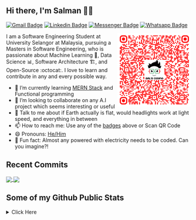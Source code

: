 ## Hi there, I'm Salman 👋🏼

[![Gmail Badge](https://img.shields.io/badge/-salscoding@gmail.com-c14438?style=flat&logo=Gmail&logoColor=white)](mailto:salscoding@gmail.com "Connect via Email")
[![Linkedin Badge](https://img.shields.io/badge/-salmanfrahman-0072b1?style=flat&logo=Linkedin&logoColor=white)](https://www.linkedin.com/in/salmanfrahman/ "Connect on LinkedIn")
[![Messenger Badge](https://img.shields.io/badge/-salmanfrahmanfb-0078FF?style=flat&logo=Messenger&logoColor=white)](https://m.me/salmanfrahmanfb "Connect on Messenger")
[![Whatsapp Badge](https://img.shields.io/badge/-Whatsapp-4AC959?style=flat&logo=whatsapp&logoColor=white)](https://api.whatsapp.com/send?phone=60183653080&text=Hi%20SalsCoding%2C%20I%20am%20your%20friend%20from%20github!%20%5E_%5E)

<a href="https://smsofttech.com/"><img src="https://raw.githubusercontent.com/salscoding/salscoding/master/assets/qr-code-salscoding.png" align="right" height="200" /></a>

I am a Software Engineering Student at University Selangor at Malaysia, pursuing a Masters in Software Engineering, who is passionate about Machine Learning :robot:, Data Science :bar_chart:, Software Architecture :building_construction:, and Open-Source :octocat:. I love to learn and contribute in any and every possible way.

- 🌱 I’m currently learning [MERN Stack](https://www.lynda.com/learning-paths/Web/become-a-mern-stack-javascript-developer) and Functional programming
- 👯 I’m looking to collaborate on any A.I project which seems interesting or useful
- 💬 Talk to me about if Earth actually is flat, would headlights work at light speed, and everything in between
- 📫 How to reach me: Use any of the [badges](#hi-there-im-salman-) above or Scan QR Code
- 😄 Pronouns: [He/Him](https://www.mypronouns.org/he-him)
- 👾 Fun fact: Almost any powered with electricity needs to be coded. Can you imagine?!

## Recent Commits
<a href="https://github.com/salscoding/vue-practice">
  <img align="center" src="https://github-readme-stats.vercel.app/api/pin/?username=salscoding&repo=vue-practice&theme=dark" />
</a>
<a href="https://github.com/salscoding/weather-app-flutter">
  <img align="center" src="https://github-readme-stats.vercel.app/api/pin/?username=salscoding&repo=weather-app-flutter&theme=dark" />
</a>

## Some of my Github Public Stats

<details>
  <summary>Click Here</summary>
<p align="center">
    <img alt = "GitHub Stats" src="https://github-readme-stats.vercel.app/api?username=salscoding&show_icons=true&theme=dark">
    <br>
    <img alt = "Top Language" src="https://github-readme-stats.vercel.app/api/top-langs/?username=salscoding&layout=compact&theme=dark"
</p>
</details>
